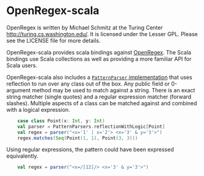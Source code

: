 # OpenRegex-scala

OpenRegex is written by Michael Schmitz at the Turing Center
<http://turing.cs.washington.edu/>.  It is licensed under the Lesser GPL.
Please see the LICENSE file for more details.

OpenRegex-scala provides scala bindings against
[OpenRegex](http://github.com/knowitall/openregex).  The Scala bindings use
Scala collections as well as providing a more familiar API for Scala
users.

OpenRegex-scala also includes a [`PatternParser`
implementation](https://github.com/allenai/openregex-scala/blob/master/src/main/scala/edu/knowitall/openregex/example/PatternParsers.scala)
that uses reflection to run over any class out of the box.  Any public field or
0-argument method may be used to match against a string.  There is an exact
string matcher (single quotes) and a regular expression matcher (forward
slashes).  Multiple aspects of a class can be matched against and combined with
a logical expression.

```scala
    case class Point(x: Int, y: Int)
    val parser = PatternParsers.reflectionWithLogic[Point]
    val regex = parser("<x='1' | x='2'> <x='3' & y='3'>")
    regex.matches(Seq(Point(1, 1), Point(3, 3)))
```

Using regular expressions, the pattern could have been expressed equivalently.

```scala
    val regex = parser("<x=/[12]/> <x='3' & y='3'>")
```
